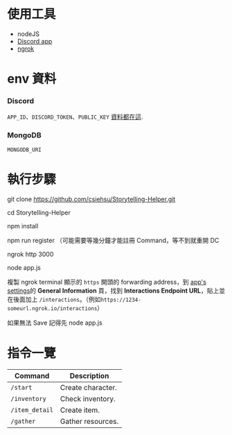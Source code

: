 # 使用工具

- nodeJS
- [Discord app](https://discord.com/developers/applications)
- [ngrok](https://ngrok.com/)

# env 資料

### Discord

`APP_ID`、`DISCORD_TOKEN`、`PUBLIC_KEY`
[資料都在這](https://discord.com/developers/applications/).

### MongoDB

`MONGODB_URI`

# 執行步驟

git clone https://github.com/csiehsu/Storytelling-Helper.git

cd Storytelling-Helper

npm install

npm run register （可能需要等幾分鐘才能註冊 Command，等不到就重開 DC

ngrok http 3000

node app.js

複製 ngrok terminal 顯示的 `https` 開頭的 forwarding address，到 [app's settings](https://discord.com/developers/applications)的 **General Information** 頁，找到 **Interactions Endpoint URL**，貼上並在後面加上 `/interactions`。（例如`https://1234-someurl.ngrok.io/interactions`）

如果無法 Save 記得先 node app.js

# 指令一覽

| Command        | Description       |
| -------------- | ----------------- |
| `/start`       | Create character. |
| `/inventory`   | Check inventory.  |
| `/item_detail` | Create item.      |
| `/gather`      | Gather resources. |
